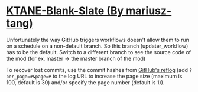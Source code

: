 # [KTANE-Blank-Slate (By mariusz-tang)](https://github.com/mariusz-tang/KTANE-Blank-Slate)

Unfortunately the way GitHub triggers workflows doesn't allow them to run on a schedule on a non-default branch. So this branch (updater_workflow) has to be the default. Switch to a different branch to see the source code of the mod (for ex. master -> the master branch of the mod)

To recover lost commits, use the commit hashes from [GitHub's reflog](https://api.github.com/repos/KtaneModules/KTANE-Blank-Slate-mariusz-tang/events) (add `?per_page=#&page=#` to the log URL to increase the page size (maximum is 100, default is 30) and/or specify the page number (default is 1)).
